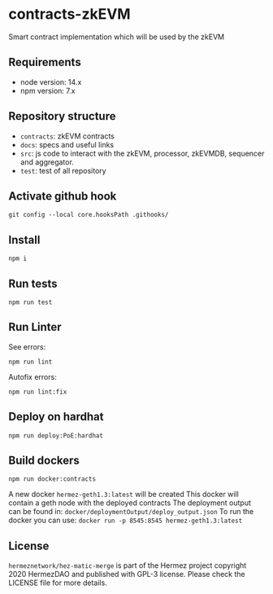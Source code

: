 # contracts-zkEVM

Smart contract implementation which will be used by the zkEVM

## Requirements

- node version: 14.x
- npm version: 7.x

## Repository structure

- `contracts`: zkEVM contracts
- `docs`: specs and useful links
- `src`: js code to interact with the zkEVM, processor, zkEVMDB, sequencer and aggregator.
- `test`: test of all repository

## Activate github hook

```
git config --local core.hooksPath .githooks/
```

## Install

```
npm i
```

## Run tests

```
npm run test
```

## Run Linter

See errors:

```
npm run lint
```

Autofix errors:

```
npm run lint:fix
```

## Deploy on hardhat

```
npm run deploy:PoE:hardhat
```

## Build dockers

```
npm run docker:contracts
```

A new docker `hermez-geth1.3:latest` will be created
This docker will contain a geth node with the deployed contracts
The deployment output can be found in: `docker/deploymentOutput/deploy_output.json`
To run the docker you can use: `docker run -p 8545:8545 hermez-geth1.3:latest`

## License

`hermeznetwork/hez-matic-merge` is part of the Hermez project copyright 2020 HermezDAO and published with GPL-3 license. Please check the LICENSE file for more details.
